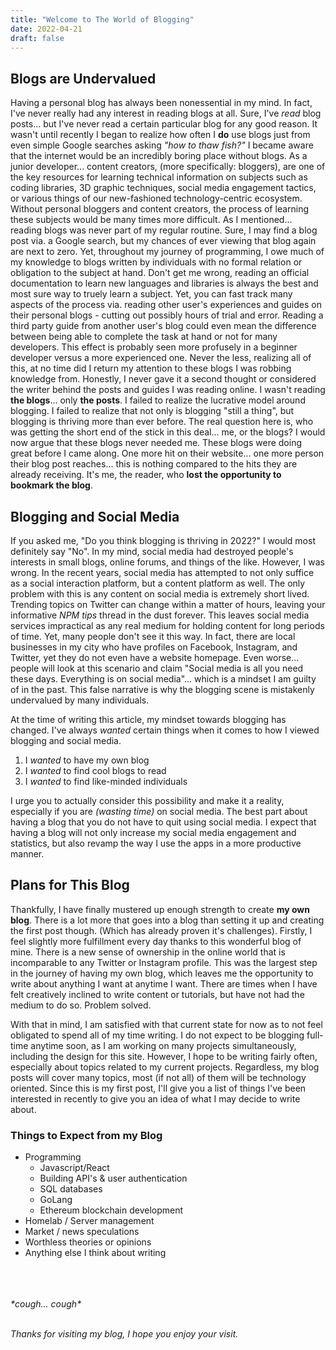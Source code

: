 ```yaml
---
title: "Welcome to The World of Blogging"
date: 2022-04-21
draft: false
---
```




## Blogs are Undervalued
Having a personal blog has always been nonessential in my mind. In fact, I've never really had any interest in reading blogs at all. Sure, I've *read* blog posts... but I've never read a certain particular blog for any good reason. It wasn't until recently I began to realize how often I **do** use blogs just from even simple Google searches asking *"how to thaw fish?"* I became aware that the internet would be an incredibly boring place without blogs. As a junior developer... content creators, (more specifically: bloggers), are one of the key resources for learning technical information on subjects such as coding libraries, 3D graphic techniques, social media engagement tactics, or various things of our new-fashioned  technology-centric ecosystem. Without personal bloggers and content creators, the process of learning these subjects would be many times more difficult. As I mentioned... reading blogs was never part of my regular routine. Sure, I may find a blog post via. a Google search, but my chances of ever viewing that blog again are next to zero. Yet, throughout my journey of programming, I owe much of my knowledge to blogs written by individuals with no formal relation or obligation to the subject at hand. Don't get me wrong, reading an official documentation to learn new languages and libraries is always the best and most sure way to truely learn a subject. Yet, you can fast track many aspects of the process via. reading other user's experiences and guides on their personal blogs - cutting out possibly hours of trial and error. Reading a third party guide from another user's blog could even mean the difference between being able to complete the task at hand or not for many developers. This effect is probably seen more profusely in a beginner developer versus a more experienced one. Never the less, realizing all of this, at no time did I return my attention to these blogs I was robbing knowledge from. Honestly, I never gave it a second thought or considered the writer behind the posts and guides I was reading online. I wasn't reading **the blogs**... only **the posts**. I failed to realize the lucrative model around blogging. I failed to realize that not only is blogging "still a thing", but blogging is thriving more than ever before.
The real question here is, who was getting the short end of the stick in this deal... me, or the blogs? I would now argue that these blogs never needed me. These blogs were doing great before I came along. One more hit on their website... one more person their blog post reaches... this is nothing compared to the hits they are already receiving. It's me, the reader, who **lost the opportunity to bookmark the blog**. 

## Blogging and Social Media
If you asked me, "Do you think blogging is thriving in 2022?" I would most definitely say "No". In my mind, social media had destroyed people's interests in small blogs, online forums, and things of the like. However, I was wrong. In the recent years, social media has attempted to not only suffice as a social interaction platform, but a content platform as well. The only problem with this is any content on social media is extremely short lived. Trending topics on Twitter can change within a matter of hours, leaving your informative *NPM tips* thread in the dust forever. This leaves social media services impractical as any real medium for holding content for long periods of time. Yet, many people don't see it this way. In fact, there are local businesses in my city who have profiles on Facebook, Instagram, and Twitter, yet they do not even have a website homepage. Even worse... people will look at this scenario and claim "Social media is all you need these days. Everything is on social media"... which is a mindset I am guilty of in the past. This false narrative is why the blogging scene is mistakenly undervalued by many individuals.

At the time of writing this article, my mindset towards blogging has changed. I've always *wanted* certain things when it comes to how I viewed blogging and social media.
1. I *wanted* to have my own blog
2. I *wanted* to find cool blogs to read
3. I *wanted* to find like-minded individuals

I urge you to actually consider this possibility and make it a reality, especially if you are *(wasting time)* on  social media. The best part about having a blog that you do not have to quit using social media. I expect that having a blog will not only increase my social media engagement and statistics, but also revamp the way I use the apps in a more productive manner.

## Plans for This Blog
Thankfully, I have finally mustered up enough strength to create **my own blog**. There is a lot more that goes into a blog than setting it up and creating the first post though. (Which has already proven it's challenges). Firstly, I feel slightly more fulfillment every day thanks to this wonderful blog of mine. There is a new sense of ownership in the online world that is incomparable to any Twitter or Instagram profile. This was the largest step in the journey of having my own blog, which leaves me the opportunity to write about anything I want at anytime I want. There are times when I have felt creatively inclined to write content or tutorials, but have not had the medium to do so. Problem solved.

With that in mind, I am satisfied with that current state for now as to not feel obligated to spend all of my time writing. I do not expect to be blogging full-time anytime soon, as I am working on many projects simultaneously, including the design for this site. However, I hope to be writing fairly often, especially about topics related to my current projects. Regardless, my blog posts will cover many topics, most (if not all) of them will be technology oriented. Since this is my first post, I'll give you a list of things I've been interested in recently to give you an idea of what I may decide to write about.

### Things to Expect from my Blog
- Programming
    - Javascript/React
    - Building API's & user authentication
    - SQL databases
    - GoLang
    - Ethereum blockchain development
- Homelab / Server management
- Market / news speculations
- Worthless theories or opinions
- Anything else I think about writing



\
\
\
*\*cough... cough\**

\
*Thanks for visiting my blog, I hope you enjoy your visit.*







